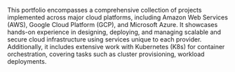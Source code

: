 This portfolio encompasses a comprehensive collection of projects implemented across major cloud platforms, including Amazon Web Services (AWS), Google Cloud Platform (GCP), and Microsoft Azure. It showcases hands-on experience in designing, deploying, and managing scalable and secure cloud infrastructure using services unique to each provider. Additionally, it includes extensive work with Kubernetes (K8s) for container orchestration, covering tasks such as cluster provisioning, workload deployments.
